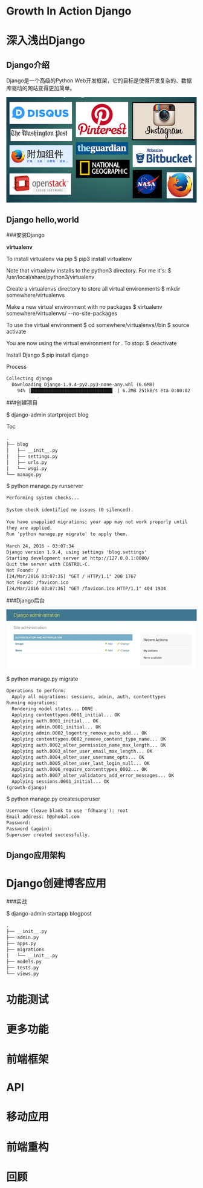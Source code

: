 
Growth In Action Django
===

深入浅出Django
===

Django介绍
---

Django是一个高级的Python Web开发框架，它的目标是使得开发复杂的、数据库驱动的网站变得更加简单。

![使用Django的网站](images/who-use-django.jpg)

Django hello,world
---

###安装Django

**virtualenv**

To install virtualenv via pip
$ pip3 install virtualenv

Note that virtualenv installs to the python3 directory. For me it's:
$ /usr/local/share/python3/virtualenv

Create a virtualenvs directory to store all virtual environments
$ mkdir somewhere/virtualenvs

Make a new virtual environment with no packages
$ virtualenv somewhere/virtualenvs/<project-name> --no-site-packages

To use the virtual environment
$ cd somewhere/virtualenvs/<project-name>/bin
$ source activate

You are now using the virtual environment for <project-name>. To stop:
$ deactivate

Install Django
$ pip install django


Process
```
Collecting django
  Downloading Django-1.9.4-py2.py3-none-any.whl (6.6MB)
    94% |██████████████████████████████▎ | 6.2MB 251kB/s eta 0:00:02
```    

###创建项目

$ django-admin startproject blog

Toc
```
.
├── blog
│   ├── __init__.py
│   ├── settings.py
│   ├── urls.py
│   └── wsgi.py
└── manage.py
```

$ python manage.py runserver

```
Performing system checks...

System check identified no issues (0 silenced).

You have unapplied migrations; your app may not work properly until they are applied.
Run 'python manage.py migrate' to apply them.

March 24, 2016 - 03:07:34
Django version 1.9.4, using settings 'blog.settings'
Starting development server at http://127.0.0.1:8000/
Quit the server with CONTROL-C.
Not Found: /
[24/Mar/2016 03:07:35] "GET / HTTP/1.1" 200 1767
Not Found: /favicon.ico
[24/Mar/2016 03:07:36] "GET /favicon.ico HTTP/1.1" 404 1934
```

###Django后台

![Django后台](images/django-backend.jpg)

$ python manage.py migrate


```
Operations to perform:
  Apply all migrations: sessions, admin, auth, contenttypes
Running migrations:
  Rendering model states... DONE
  Applying contenttypes.0001_initial... OK
  Applying auth.0001_initial... OK
  Applying admin.0001_initial... OK
  Applying admin.0002_logentry_remove_auto_add... OK
  Applying contenttypes.0002_remove_content_type_name... OK
  Applying auth.0002_alter_permission_name_max_length... OK
  Applying auth.0003_alter_user_email_max_length... OK
  Applying auth.0004_alter_user_username_opts... OK
  Applying auth.0005_alter_user_last_login_null... OK
  Applying auth.0006_require_contenttypes_0002... OK
  Applying auth.0007_alter_validators_add_error_messages... OK
  Applying sessions.0001_initial... OK
(growth-django)
```

$ python manage.py createsuperuser

```
Username (leave blank to use 'fdhuang'): root
Email address: h@phodal.com
Password:
Password (again):
Superuser created successfully.
```

Django应用架构
---

Django创建博客应用
===

###实战

$ django-admin startapp blogpost

```
.
├── __init__.py
├── admin.py
├── apps.py
├── migrations
│   └── __init__.py
├── models.py
├── tests.py
└── views.py
```

功能测试
===


更多功能
===


前端框架
===

API
===

移动应用
===

前端重构
===

回顾
===
